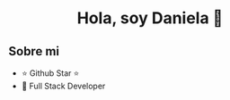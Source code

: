 <div align="center">
<h1 align="center">Hola, soy Daniela </a> 👋</h1>
</div>


## Sobre mi

- ⭐ Github Star ⭐ 
- 📲 Full Stack Developer

